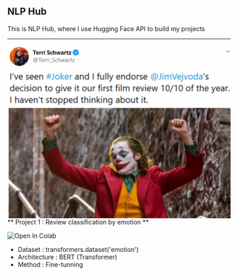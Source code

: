 ## NLP Hub


This is NLP Hub, where I use Hugging Face API to build my projects

---

<img align='right' src='/docs/review1.png'>

** Project 1 : Review classification by emotion **

![Open In Colab]('/notebooks/BERT_emotions.ipynb')

- Dataset : transformers.dataset('emotion')
- Architecture : BERT (Transformer)
- Method : Fine-tunning
